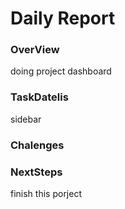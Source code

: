 # Daily Report

### OverView
doing project dashboard

### TaskDatelis
sidebar

### Chalenges 


### NextSteps
finish this porject